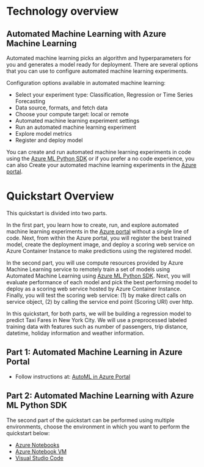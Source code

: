 # Technology overview

## Automated Machine Learning with Azure Machine Learning
Automated machine learning picks an algorithm and hyperparameters for you and generates a model ready for deployment. There are several options that you can use to configure automated machine learning experiments.

Configuration options available in automated machine learning:

- Select your experiment type: Classification, Regression or Time Series Forecasting
- Data source, formats, and fetch data
- Choose your compute target: local or remote
- Automated machine learning experiment settings
- Run an automated machine learning experiment
- Explore model metrics
- Register and deploy model

You can create and run automated machine learning experiments in code using the [Azure ML Python SDK](https://docs.microsoft.com/en-us/azure/machine-learning/service/how-to-configure-auto-train) or if you prefer a no code experience, you can also Create your automated machine learning experiments in the [Azure portal](https://docs.microsoft.com/en-us/azure/machine-learning/service/how-to-create-portal-experiments).


# Quickstart Overview

This quickstart is divided into two parts. 

In the first part, you learn how to create, run, and explore automated machine learning experiments in the [Azure portal](https://docs.microsoft.com/en-us/azure/machine-learning/service/how-to-create-portal-experiments) without a single line of code. Next, from within the Azure portal, you will register the best trained model, create the deployment image, and deploy a scoring web service on Azure Container Instance to make predictions using the registered model. 

In the second part, you will use compute resources provided by Azure Machine Learning service to remotely train a set of models using Automated Machine Learning using [Azure ML Python SDK](https://docs.microsoft.com/en-us/azure/machine-learning/service/how-to-configure-auto-train). Next, you will evaluate performance of each model and pick the best performing model to deploy as a scoring web service hosted by Azure Container Instance. Finally, you will test the scoring web service: (1) by make direct calls on service object, (2) by calling the service end point (Scoring URI) over http.

In this quickstart, for both parts, we will be building a regression model to predict Taxi Fares in New York City. We will use a preprocessed labeled training data with features such as number of passengers, trip distance, datetime, holiday information and weather information.

## Part 1: Automated Machine Learning in Azure Portal

- Follow instructions at: [AutoML in Azure Portal](./automl-azure-portal/README.md)

## Part 2: Automated Machine Learning with Azure ML Python SDK

The second part of the quickstart can be performed using multiple environments, choose the environment in which you want to perform the quickstart below:

- [Azure Notebooks](./azure-notebooks/README.md)
- [Azure Notebook VM](./azure-notebook-vm/README.md)
- [Visual Studio Code](./visual-studio-code/README.md)
